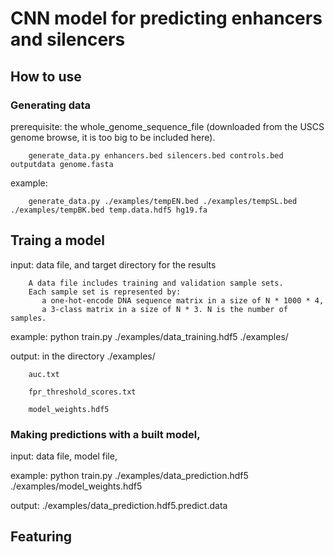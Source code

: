 # CNN model for predicting enhancers and silencers
## How to use

### Generating data 

prerequisite: the whole_genome_sequence_file (downloaded from the USCS genome browse, it is too big to be included here).

        generate_data.py enhancers.bed silencers.bed controls.bed outputdata genome.fasta

example:

        generate_data.py ./examples/tempEN.bed ./examples/tempSL.bed ./examples/tempBK.bed temp.data.hdf5 hg19.fa

## Traing a model 
input: data file, and target directory for the results

        A data file includes training and validation sample sets. 
        Each sample set is represented by:
           a one-hot-encode DNA sequence matrix in a size of N * 1000 * 4, 
           a 3-class matrix in a size of N * 3. N is the number of samples.
 
example:
python train.py  ./examples/data_training.hdf5 ./examples/

output: in the directory ./examples/

        auc.txt

        fpr_threshold_scores.txt
        
        model_weights.hdf5
 
 
### Making predictions with a built model, 
input: data file, model file, 
 
example:
python train.py ./examples/data_prediction.hdf5 ./examples/model_weights.hdf5

output: ./examples/data_prediction.hdf5.predict.data

## Featuring
